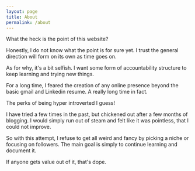 ```yaml
---
layout: page
title: About
permalink: /about
---
```

What the heck is the point of this website?

Honestly, I do not know what the point is for sure yet. I trust the general direction will form on its own as time goes on.  

As for why, it's a bit selfish. I want some form of accountability structure to keep learning and trying new things. 

For a long time, I feared the creation of any online presence beyond the basic gmail and Linkedin resume. A really long time in fact.

The perks of being hyper introverted I guess!

I have tried a few times in the past, but chickened out after a few months of blogging. I would simply run out of steam and felt like it was pointless, that I could not improve.

So with this attempt, I refuse to get all weird and fancy by picking a niche or focusing on followers. The main goal is simply to continue learning and document it.

If anyone gets value out of it, that's dope.